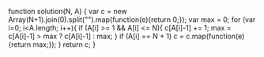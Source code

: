 function solution(N, A) {
    var c = new Array(N+1).join(0).split("").map(function(e){return 0;});
    var max = 0;
    for (var i=0; i<A.length; i++){
        if (A[i] >= 1 && A[i] <= N){
            c[A[i]-1] += 1; 
            max = c[A[i]-1] > max ? c[A[i]-1] : max;
        }
        if (A[i] == N + 1)
            c = c.map(function(e){return max;});
    }
    return c;
}